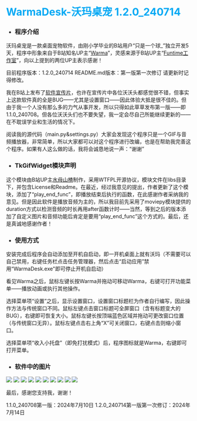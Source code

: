 # **<font class="text-color-7" color="#03a9f4">WarmaDesk-沃玛桌宠 1.2.0_240714</font>**
* ### 程序介绍
沃玛桌宠是一款桌面宠物软件，由刚小学毕业的B站用户“只是一个球_”独立开发5天，程序中形象来自于B站知名UP主“[Warma](https://space.bilibili.com/53456)”，灵感来源于B站UP主“[Funtime工作室](https://space.bilibili.com/629852514)”，向以上提到的两位UP主表示感谢！

目前程序版本：1.2.0_240714  README.md版本：第一版第一次修订 请更新时记得修改。

我在B站上发布了[软件宣传片](https://space.bilibili.com/1858500718)，也许在宣传片中各位沃沃头都感觉很不错，但事实上这款软件真的全是BUG——尤其是设置窗口——因此体验大抵是很不佳的。但由于我一个人没有那么多的力气从事开发，所以只得如此草草发布第一版——即1.1.0_240708。但各位沃沃头们也不要失望，我一定会尽自己所能继续更新的——在不耽误学业和生活的情况下。

阅读我的源代码（main.py&settings.py）大家会发现这个程序只是一个GIF与音频播放器，非常简单，所以大家都可以对这个程序进行改编，也是在帮助我完善这个程序。如果有人这么做的话，我将会诚恳地说一声：“谢谢”

* ### TkGifWidget模块声明
这个模块由B站UP主[水母山楂](https://space.bilibili.com/375499948)制作，采用WTFPL开源协议，模块文件在libs目录下，并包含License和Readme。在最近，经过我意见的提出，作者更新了这个模块，添加了“play_end_func”，即播放结束后执行的函数，在此感谢作者采纳我的意见。但是因此软件是播放音频为主的，所以我目前先采用了moviepy模块提供的duration方式以检测音频的时长再用after函数计时——当然，等到之后的版本添加了自定义图片和音频功能后肯定是要用“play_end_func”这个方式的。最后，还是真诚地感谢作者！
* ### 使用方式
安装完成后程序会自动添加至开机自启动，即一开机桌面上就有沃玛（不需要可以自己禁用，右键任务栏点击任务管理器，然后点击“启动应用”禁用“WarmaDesk.exe"即可停止开机自启动）

看见Warma之后，鼠标左键长按Warma并拖动可移动Warma，右键可打开功能菜单——播放动画或执行其他操作。

选择菜单项“设置”之后，显示设置窗口，设置窗口标题栏为作者自行编写，因此操作方法与传统窗口不同。鼠标左键点击窗口标题可全屏窗口（含有标题变大的BUG），右键即可恢复大小。鼠标左键长按顶端蓝色区域并拖动可更改窗口位置（与传统窗口无异）。鼠标左键点击右上角“X”可关闭窗口，右键点击则缩小窗口。

选择菜单项“收入小托盘”（即免打扰模式）后，程序图标就是Warma，右键即可打开菜单。

* ### 软件中的图片
![](https://markdown.liuchengtu.com/work/uploads/upload_5492772fba214302bafb53db95729429.png)
![](https://markdown.liuchengtu.com/work/uploads/upload_9e4094420f36c537b528cfdd5bdf25db.gif)
![](https://markdown.liuchengtu.com/work/uploads/upload_1b8a198a203324a8f61a8ff45f545ae2.gif)
![](https://markdown.liuchengtu.com/work/uploads/upload_05e357c38686df5f4ed6ecfa9500d192.gif)
![](https://markdown.liuchengtu.com/work/uploads/upload_07b5db194be947637b25f4b615c70a3c.gif)
![](https://markdown.liuchengtu.com/work/uploads/upload_98cc11de8ebc30e96f70e088ae49a4a1.gif)
![](https://markdown.liuchengtu.com/work/uploads/upload_7a8efc7584f97b4d30cbd6155e7ce83a.gif)
![](https://markdown.liuchengtu.com/work/uploads/upload_919a25a38233479d10647b70e3849afa.gif)
![](https://markdown.liuchengtu.com/work/uploads/upload_fa7defe1ddb032f33413563dd00c6f75.gif)
![](https://markdown.liuchengtu.com/work/uploads/upload_4b59d4e54bac252bde922fb36c57dd31.gif)

最后，感谢您支持我，谢谢！

1.1.0_240708第一版：2024年7月10日
1.2.0_240714第一版第一次修订：2024年7月14日

